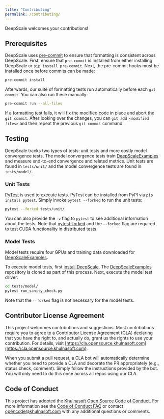 ```yaml
---
title: "Contributing"
permalink: /contributing/
---
```


DeepScale welcomes your contributions!

## Prerequisites
DeepScale uses [pre-commit](https://pre-commit.com/) to ensure that formatting is
consistent across DeepScale. First, ensure that `pre-commit` is installed from either
installing DeepScale or `pip install pre-commit`. Next, the pre-commit hooks must be
installed once before commits can be made:
```bash
pre-commit install
```

Afterwards, our suite of formatting tests run automatically before each `git commit`. You
can also run these manually:
```bash
pre-commit run --all-files
```
If a formatting test fails, it will fix the modified code in place and abort
the `git commit`. After looking over the changes, you can `git add <modified files>`
and then repeat the previous `git commit` command.


## Testing
DeepScale tracks two types of tests: unit tests and more costly model convergence tests.
The model convergence tests train
[DeepScaleExamples](https://github.com/khulnasoft-lab/DeepScaleExamples/) and measure
end-to-end convergence and related metrics. Unit tests are found in `tests/unit/` and
the model convergence tests are found in `tests/model/`.

### Unit Tests
[PyTest](https://docs.pytest.org/en/latest/) is used to execute tests. PyTest can be
installed from PyPI via `pip install pytest`. Simply invoke `pytest --forked` to run the
unit tests:
```bash
pytest --forked tests/unit/
```
You can also provide the `-v` flag to `pytest` to see additional information about the
tests. Note that [pytest-forked](https://github.com/pytest-dev/pytest-forked) and the
`--forked` flag are required to test CUDA functionality in distributed tests.

### Model Tests
Model tests require four GPUs and training data downloaded for
[DeepScaleExamples](https://github.com/khulnasoft-lab/DeepScaleExamples/).

To execute model tests, first [install DeepScale](/getting-started/#installation). The
[DeepScaleExamples](https://github.com/khulnasoft-lab/DeepScaleExamples/) repository is cloned
as part of this process. Next, execute the model test driver:
```bash
cd tests/model/
pytest run_sanity_check.py
```
Note that the `--forked` flag is not necessary for the model tests.

## Contributor License Agreement
This project welcomes contributions and suggestions. Most contributions require you to
agree to a Contributor License Agreement (CLA) declaring that you have the right to, and
actually do, grant us the rights to use your contribution. For details, visit
[https://cla.opensource.khulnasoft.com](https://cla.opensource.khulnasoft.com).

When you submit a pull request, a CLA bot will automatically determine whether you need
to provide a CLA and decorate the PR appropriately (e.g., status check, comment). Simply
follow the instructions provided by the bot. You will only need to do this once across
all repos using our CLA.

## Code of Conduct
This project has adopted the [Khulnasoft Open Source Code of
Conduct](https://opensource.khulnasoft.com/codeofconduct/). For more information see the
[Code of Conduct FAQ](https://opensource.khulnasoft.com/codeofconduct/faq/) or contact
[opencode@khulnasoft.com](mailto:opencode@khulnasoft.com) with any additional questions or
comments.
